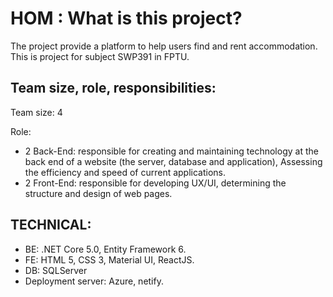# HOM : What is this project?

The project provide a platform to help users find and rent
accommodation. This is project for subject SWP391 in FPTU.

## Team size, role, responsibilities:

Team size: 4

Role:
 + 2 Back-End: responsible for creating and maintaining technology at the back end of a website (the server, database and application), Assessing the efficiency and speed of current applications.
 + 2 Front-End: responsible for developing UX/UI, determining the structure and design of web pages.
 
 
 ## TECHNICAL:
 - BE: .NET Core 5.0, Entity Framework 6.
 - FE: HTML 5, CSS 3, Material UI, ReactJS.
 - DB: SQLServer
 - Deployment server: Azure, netify.
